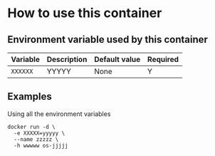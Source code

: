 # How to use this container

## Environment variable used by this container

 Variable | Description | Default value | Required
 --- |---| --- | ----
 `XXXXXX` | YYYYY| None | Y


## Examples

Using all the environment variables

    docker run -d \
      -e XXXXX=yyyyy \
      --name zzzzz \
      -h wwwww os-jjjjj
